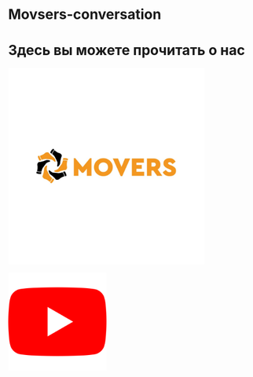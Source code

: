 # Movsers-conversation
 <h1>Здесь вы можете прочитать о нас</h1>

<img src='img/logo.jpg' width=400px>

<a href='https://www.youtube.com/channel/UCXwKhLg1Mi2-DbyORowljqw'> <img src='img/youtube.png' width=200px> </a>
